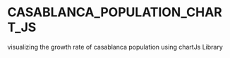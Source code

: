 # CASABLANCA_POPULATION_CHART_JS
visualizing the growth rate of casablanca population using chartJs Library
